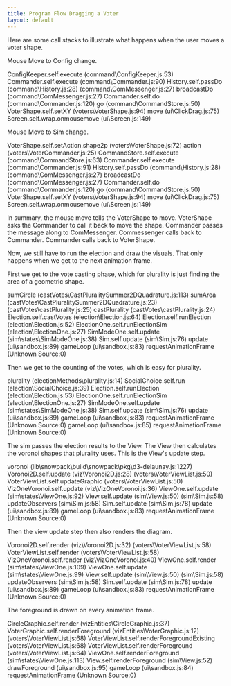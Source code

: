 ```yaml
---
title: Program Flow Dragging a Voter
layout: default
---
```


Here are some call stacks to illustrate what happens when the user moves a voter shape.

Mouse Move to Config change.

ConfigKeeper.self.execute (command\ConfigKeeper.js:53)
Commander.self.execute (command\Commander.js:90)
History.self.passDo (command\History.js:28)
<anonymous> (command\ComMessenger.js:27)
broadcastDo (command\ComMessenger.js:27)
Commander.self.do (command\Commander.js:120)
go (command\CommandStore.js:50)
VoterShape.self.setXY (voters\VoterShape.js:94)
move (ui\ClickDrag.js:75)
Screen.self.wrap.onmousemove (ui\Screen.js:149)

Mouse Move to Sim change.

VoterShape.self.setAction.shape2p (voters\VoterShape.js:72)
action (voters\VoterCommander.js:25)
CommandStore.self.execute (command\CommandStore.js:63)
Commander.self.execute (command\Commander.js:91)
History.self.passDo (command\History.js:28)
<anonymous> (command\ComMessenger.js:27)
broadcastDo (command\ComMessenger.js:27)
Commander.self.do (command\Commander.js:120)
go (command\CommandStore.js:50)
VoterShape.self.setXY (voters\VoterShape.js:94)
move (ui\ClickDrag.js:75)
Screen.self.wrap.onmousemove (ui\Screen.js:149)

In summary, the mouse move tells the VoterShape to move. VoterShape asks the Commander to call it back to move the shape. Commander passes the message along to ComMessenger. Commessenger calls back to Commander. Commander calls back to VoterShape.

Now, we still have to run the election and draw the visuals. That only happens when we get to the next animation frame.

First we get to the vote casting phase, which for plurality is just finding the area of a geometric shape.

sumCircle (castVotes\CastPluralitySummer2DQuadrature.js:113)
sumArea (castVotes\CastPluralitySummer2DQuadrature.js:23)
<anonymous> (castVotes\castPlurality.js:25)
castPlurality (castVotes\castPlurality.js:24)
Election.self.castVotes (election\Election.js:64)
Election.self.runElection (election\Election.js:52)
ElectionOne.self.runElectionSim (election\ElectionOne.js:27)
SimModeOne.self.update (sim\states\SimModeOne.js:38)
Sim.self.update (sim\Sim.js:76)
update (ui\sandbox.js:89)
gameLoop (ui\sandbox.js:83)
requestAnimationFrame (Unknown Source:0)

Then we get to the counting of the votes, which is easy for plurality.

plurality (electionMethods\plurality.js:14)
SocialChoice.self.run (election\SocialChoice.js:39)
Election.self.runElection (election\Election.js:53)
ElectionOne.self.runElectionSim (election\ElectionOne.js:27)
SimModeOne.self.update (sim\states\SimModeOne.js:38)
Sim.self.update (sim\Sim.js:76)
update (ui\sandbox.js:89)
gameLoop (ui\sandbox.js:83)
requestAnimationFrame (Unknown Source:0)
gameLoop (ui\sandbox.js:85)
requestAnimationFrame (Unknown Source:0)

The sim passes the election results to the View. The View then calculates the voronoi shapes that plurality uses. This is the View's update step.

voronoi (lib\snowpack\build\snowpack\pkg\d3-delaunay.js:1227)
Voronoi2D.self.update (viz\Voronoi2D.js:28)
<anonymous> (voters\VoterViewList.js:50)
VoterViewList.self.updateGraphic (voters\VoterViewList.js:50)
VizOneVoronoi.self.update (viz\VizOneVoronoi.js:36)
ViewOne.self.update (sim\states\ViewOne.js:92)
View.self.update (sim\View.js:50)
<anonymous> (sim\Sim.js:58)
updateObservers (sim\Sim.js:58)
Sim.self.update (sim\Sim.js:78)
update (ui\sandbox.js:89)
gameLoop (ui\sandbox.js:83)
requestAnimationFrame (Unknown Source:0)

Then the view update step then also renders the diagram.

Voronoi2D.self.render (viz\Voronoi2D.js:32)
<anonymous> (voters\VoterViewList.js:58)
VoterViewList.self.render (voters\VoterViewList.js:58)
VizOneVoronoi.self.render (viz\VizOneVoronoi.js:40)
ViewOne.self.render (sim\states\ViewOne.js:109)
ViewOne.self.update (sim\states\ViewOne.js:99)
View.self.update (sim\View.js:50)
<anonymous> (sim\Sim.js:58)
updateObservers (sim\Sim.js:58)
Sim.self.update (sim\Sim.js:78)
update (ui\sandbox.js:89)
gameLoop (ui\sandbox.js:83)
requestAnimationFrame (Unknown Source:0)

The foreground is drawn on every animation frame.

CircleGraphic.self.render (vizEntities\CircleGraphic.js:37)
VoterGraphic.self.renderForeground (vizEntities\VoterGraphic.js:12)
<anonymous> (voters\VoterViewList.js:68)
VoterViewList.self.renderForegroundExisting (voters\VoterViewList.js:68)
VoterViewList.self.renderForeground (voters\VoterViewList.js:64)
ViewOne.self.renderForeground (sim\states\ViewOne.js:113)
View.self.renderForeground (sim\View.js:52)
drawForeground (ui\sandbox.js:95)
gameLoop (ui\sandbox.js:84)
requestAnimationFrame (Unknown Source:0)